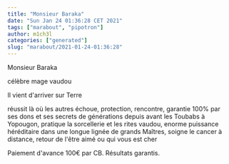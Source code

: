 ```yaml
---
title: "Monsieur Baraka"
date: "Sun Jan 24 01:36:28 CET 2021"
tags: ["marabout", "pipotron"]
author: m1ch3l
categories: ["generated"]
slug: "marabout/2021-01-24-01:36:28"
---
```


Monsieur Baraka

célèbre mage vaudou

Il vient d'arriver sur Terre

réussit là où les autres échoue, protection, rencontre, garantie 100% par ses dons et ses secrets de générations depuis avant les Toubabs à Yopougon, pratique la sorcellerie et les rites vaudou, enorme puissance héréditaire dans une longue lignée de grands Maîtres, soigne le cancer à distance, retour de l'être aimé ou qui vous est cher

Paiement d'avance 100€ par CB. Résultats garantis.
